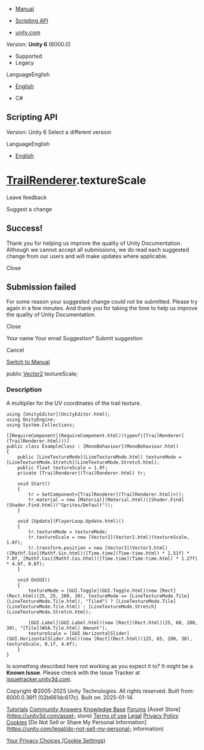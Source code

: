 [ ]()

  * [Manual](../Manual/index.html)
  * [Scripting API](../ScriptReference/index.html)

  * [unity.com](https://unity.com/)

Version: **Unity 6** (6000.0)

  * Supported
  * Legacy

LanguageEnglish

  * [English]()

  * C#

[ ](https://docs.unity3d.com)

## Scripting API

Version: Unity 6 Select a different version

LanguageEnglish

  * [English]()

#  [TrailRenderer](TrailRenderer.html).textureScale

Leave feedback

Suggest a change

## Success!

Thank you for helping us improve the quality of Unity Documentation. Although
we cannot accept all submissions, we do read each suggested change from our
users and will make updates where applicable.

Close

## Submission failed

For some reason your suggested change could not be submitted. Please <a>try
again</a> in a few minutes. And thank you for taking the time to help us
improve the quality of Unity Documentation.

Close

Your name Your email Suggestion* Submit suggestion

Cancel

[Switch to Manual](../Manual/class-TrailRenderer.html "Go to TrailRenderer
Component in the Manual")

public [Vector2](Vector2.html) textureScale;

### Description

A multiplier for the UV coordinates of the trail texture.

    
    
    using [UnityEditor](UnityEditor.html);
    using UnityEngine;
    using System.Collections;  
      
    [[RequireComponent](RequireComponent.html)(typeof([TrailRenderer](TrailRenderer.html)))]
    public class ExampleClass : [MonoBehaviour](MonoBehaviour.html)
    {
        public [LineTextureMode](LineTextureMode.html) textureMode = [LineTextureMode.Stretch](LineTextureMode.Stretch.html);
        public float textureScale = 1.0f;
        private [TrailRenderer](TrailRenderer.html) tr;  
      
        void Start()
        {
            tr = GetComponent<[TrailRenderer](TrailRenderer.html)>();
            tr.material = new [Material](Material.html)([Shader.Find](Shader.Find.html)("Sprites/Default"));
        }  
      
        void [Update](PlayerLoop.Update.html)()
        {
            tr.textureMode = textureMode;
            tr.textureScale = new [Vector2](Vector2.html)(textureScale, 1.0f);
            tr.transform.position = new [Vector3](Vector3.html)([Mathf.Sin](Mathf.Sin.html)([Time.time](Time-time.html) * 1.51f) * 7.0f, [Mathf.Cos](Mathf.Cos.html)([Time.time](Time-time.html) * 1.27f) * 4.0f, 0.0f);
        }  
      
        void OnGUI()
        {
            textureMode = [GUI.Toggle](GUI.Toggle.html)(new [Rect](Rect.html)(25, 25, 200, 30), textureMode == [LineTextureMode.Tile](LineTextureMode.Tile.html), "Tiled") ? [LineTextureMode.Tile](LineTextureMode.Tile.html) : [LineTextureMode.Stretch](LineTextureMode.Stretch.html);  
      
            [GUI.Label](GUI.Label.html)(new [Rect](Rect.html)(25, 60, 200, 30), "[Tile](WSA.Tile.html) Amount");
            textureScale = [GUI.HorizontalSlider](GUI.HorizontalSlider.html)(new [Rect](Rect.html)(125, 65, 200, 30), textureScale, 0.1f, 4.0f);
        }
    }
    

Is something described here not working as you expect it to? It might be a
**Known Issue**. Please check with the Issue Tracker at
[issuetracker.unity3d.com](https://issuetracker.unity3d.com).

Copyright ©2005-2025 Unity Technologies. All rights reserved. Built from:
6000.0.36f1 (02b661dc617c). Built on: 2025-01-14.

[Tutorials](https://unity3d.com/learn) [Community
Answers](https://answers.unity3d.com) [Knowledge
Base](https://support.unity3d.com/hc/en-us)
[Forums](https://forum.unity3d.com) [Asset Store](https://unity3d.com/asset-
store) [Terms of use](https://docs.unity3d.com/Manual/TermsOfUse.html)
[Legal](https://unity.com/legal) [Privacy
Policy](https://unity.com/legal/privacy-policy)
[Cookies](https://unity.com/legal/cookie-policy) [Do Not Sell or Share My
Personal Information](https://unity.com/legal/do-not-sell-my-personal-
information)

[Your Privacy Choices (Cookie Settings)](javascript:void\(0\);)

